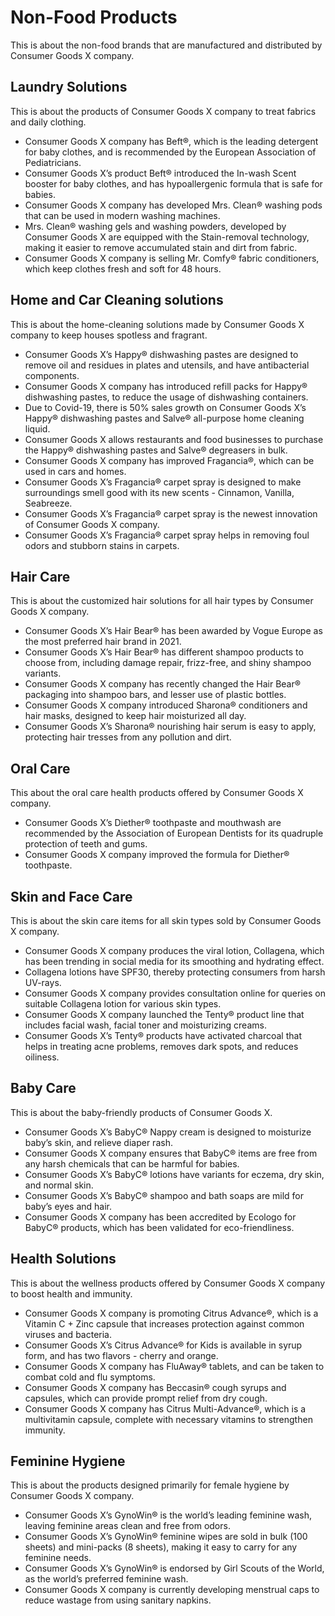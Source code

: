 # Non-Food Products

This is about the non-food brands that are manufactured and distributed by Consumer Goods X company.

## Laundry Solutions

This is about the products of Consumer Goods X company to treat fabrics and daily clothing.

- Consumer Goods X company has Beft®, which is the leading detergent for baby clothes, and is recommended by the European Association of Pediatricians.
- Consumer Goods X’s product Beft® introduced the In-wash Scent booster for baby clothes, and has hypoallergenic formula that is safe for babies.
- Consumer Goods X company has developed Mrs. Clean® washing pods that can be used in modern washing machines.
- Mrs. Clean® washing gels and washing powders, developed by Consumer Goods X are equipped with the Stain-removal technology, making it easier to remove accumulated stain and dirt from fabric.
- Consumer Goods X company is selling Mr. Comfy® fabric conditioners, which keep clothes fresh and soft for 48 hours.

## Home and Car Cleaning solutions

This is about the home-cleaning solutions made by Consumer Goods X company to keep houses spotless and fragrant.

- Consumer Goods X’s Happy® dishwashing pastes are designed to remove oil and residues in plates and utensils, and have antibacterial components.
- Consumer Goods X company has introduced refill packs for Happy® dishwashing pastes, to reduce the usage of dishwashing containers.
- Due to Covid-19, there is 50% sales growth on Consumer Goods X’s Happy® dishwashing pastes and Salve® all-purpose home cleaning liquid.
- Consumer Goods X allows restaurants and food businesses to purchase the Happy® dishwashing pastes and Salve®  degreasers in bulk.
- Consumer Goods X company has improved Fragancia®, which can be used in cars and homes.
- Consumer Goods X’s Fragancia® carpet spray is designed to make surroundings smell good with its new scents - Cinnamon, Vanilla, Seabreeze.
- Consumer Goods X’s Fragancia® carpet spray is the newest innovation of Consumer Goods X company.
- Consumer Goods X’s Fragancia® carpet spray helps in removing foul odors and stubborn stains in carpets.

## Hair Care

This is about the customized hair solutions for all hair types by Consumer Goods X company.

- Consumer Goods X’s Hair Bear® has been awarded by Vogue Europe as the most preferred hair brand in 2021.
- Consumer Goods X’s Hair Bear® has different shampoo products to choose from, including damage repair, frizz-free, and shiny shampoo variants.
- Consumer Goods X company has recently changed the Hair Bear® packaging into shampoo bars, and lesser use of plastic bottles.
- Consumer Goods X company introduced Sharona® conditioners and hair masks, designed to keep hair moisturized all day.
- Consumer Goods X’s Sharona® nourishing hair serum is easy to apply, protecting hair tresses from any pollution and dirt.

## Oral Care

This about the oral care health products offered by Consumer Goods X company.

- Consumer Goods X’s Diether® toothpaste and mouthwash are recommended by the Association of European Dentists for its quadruple protection of teeth and gums.
- Consumer Goods X company improved the formula for Diether® toothpaste.

## Skin and Face Care

This is about the skin care items for all skin types sold by Consumer Goods X company.

- Consumer Goods X company produces the viral lotion, Collagena, which has been trending in social media for its smoothing and hydrating effect.
- Collagena lotions have SPF30, thereby protecting consumers from harsh UV-rays.
- Consumer Goods X company provides consultation online for queries on suitable Collagena lotion for various skin types.
- Consumer Goods X company launched the Tenty® product line that includes facial wash, facial toner and moisturizing creams.
- Consumer Goods X’s Tenty® products have activated charcoal that helps in treating acne problems, removes dark spots, and reduces oiliness.

## Baby Care

This is about the baby-friendly products of Consumer Goods X.

- Consumer Goods X’s BabyC® Nappy cream is designed to moisturize baby’s skin, and relieve diaper rash.
- Consumer Goods X company ensures that BabyC® items are free from any harsh chemicals that can be harmful for babies.
- Consumer Goods X’s BabyC® lotions have variants for eczema, dry skin, and normal skin.
- Consumer Goods X’s BabyC® shampoo and bath soaps are mild for baby’s eyes and hair.
- Consumer Goods X company has been accredited by Ecologo for BabyC® products, which has been validated for eco-friendliness.

## Health Solutions

This is about the wellness products offered by Consumer Goods X company to boost health and immunity.

- Consumer Goods X company is promoting Citrus Advance®, which is a Vitamin C + Zinc capsule that increases protection against common viruses and bacteria.
- Consumer Goods X’s Citrus Advance® for Kids is available in syrup form, and has two flavors - cherry and orange.
- Consumer Goods X company has FluAway® tablets, and can be taken to combat cold and flu symptoms.
- Consumer Goods X company has Beccasin® cough syrups and capsules, which can provide prompt relief from dry cough.
- Consumer Goods X company has Citrus Multi-Advance®, which is a multivitamin capsule, complete with necessary vitamins to strengthen immunity.

## Feminine Hygiene

This is about the products designed primarily for female hygiene by Consumer Goods X company.

- Consumer Goods X’s GynoWin® is the world’s leading feminine wash, leaving feminine areas clean and free from odors.
- Consumer Goods X’s GynoWin® feminine wipes are sold in bulk (100 sheets) and mini-packs (8 sheets), making it easy to carry for any feminine needs.
- Consumer Goods X’s GynoWin® is endorsed by Girl Scouts of the World, as the world’s preferred feminine wash.
- Consumer Goods X company is currently developing menstrual caps to reduce wastage from using sanitary napkins.